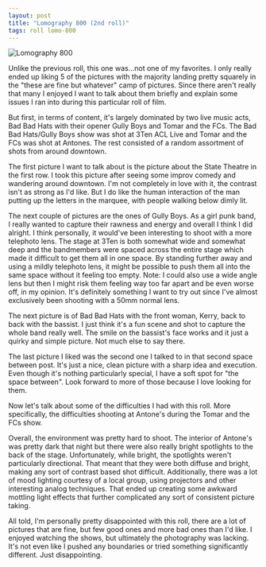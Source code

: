 ```yaml
---
layout: post
title: "Lomography 800 (2nd roll)"
tags: roll lomo-800
---
```


![Lomography 800](/assets/rolls/Lomography800-2.jpg)

Unlike the previous roll, this one was...not one of my favorites. I only really ended up liking 5 of the pictures with the majority landing pretty squarely in the "these are fine but whatever" camp of pictures. Since there aren't really that many I enjoyed I want to talk about them briefly and explain some issues I ran into during this particular roll of film.

But first, in terms of content, it's largely dominated by two live music acts, Bad Bad Hats with their opener Gully Boys and Tomar and the FCs. The Bad Bad Hats/Gully Boys show was shot at 3Ten ACL Live and Tomar and the FCs was shot at Antones. The rest consisted of a random assortment of shots from around downtown.

The first picture I want to talk about is the picture about the State Theatre in the first row. I took this picture after seeing some improv comedy and wandering around downtown. I'm not completely in love with it, the contrast isn't as strong as I'd like. But I do like the human interaction of the man putting up the letters in the marquee, with people walking below dimly lit.

The next couple of pictures are the ones of Gully Boys. As a girl punk band, I really wanted to capture their rawness and energy and overall I think I did alright. I think personally, it would've been interesting to shoot with a more telephoto lens. The stage at 3Ten is both somewhat wide and somewhat deep and the bandmembers were spaced across the entire stage which made it difficult to get them all in one space. By standing further away and using a mildly telephoto lens, it might be possible to push them all into the same space without it feeling too empty. Note: I could also use a wide angle lens but then I might risk them feeling way too far apart and be even worse off, in my opinion. It's definitely something I want to try out since I've almost exclusively been shooting with a 50mm normal lens.

The next picture is of Bad Bad Hats with the front woman, Kerry, back to back with the bassist. I just think it's a fun scene and shot to capture the whole band really well. The smile on the bassist's face works and it just a quirky and simple picture. Not much else to say there.

The last picture I liked was the second one I talked to in that second space between post. It's just a nice, clean picture with a sharp idea and execution. Even though it's nothing particularly special, I have a soft spot for "the space between". Look forward to more of those because I love looking for them.

Now let's talk about some of the difficulties I had with this roll. More specifically, the difficulties shooting at Antone's during the Tomar and the FCs show.

Overall, the environment was pretty hard to shoot. The interior of Antone's was pretty dark that night but there were also really bright spotlights to the back of the stage. Unfortunately, while bright, the spotlights weren't particularly directional. That meant that they were both diffuse and bright, making any sort of contrast based shot difficult. Additionally, there was a lot of mood lighting courtesy of a local group, using projectors and other interesting analog techniques. That ended up creating some awkward mottling light effects that further complicated any sort of consistent picture taking.

All told, I'm personally pretty disappointed with this roll, there are a lot of pictures that are fine, but few good ones and more bad ones than I'd like. I enjoyed watching the shows, but ultimately the photography was lacking. It's not even like I pushed any boundaries or tried something significantly different. Just disappointing.
